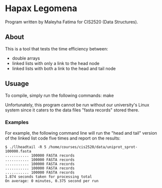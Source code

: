 # Hapax Legomena

Program written by Maleyha Fatima for CIS2520 (Data Structures).

## About

This is a tool that tests the time efficiency between:
* double arrays
* linked lists with only a link to the head node
* linked lists with both a link to the head and tail node

## Usuage

To compile, simply run the following commands:
    make

Unfortunately, this program cannot be run without our university's Linux system since it caters to the data files "fasta records" stored there.  


### Examples

For example, the following command line will run the "head and tail" version of the linked list code five times and report on the results:

    $ ./llheadtail -R 5 /home/courses/cis2520/data/uniprot_sprot-100000.fasta
    ........... 100000 FASTA records
    ........... 100000 FASTA records
    ........... 100000 FASTA records
    ........... 100000 FASTA records
    ........... 100000 FASTA records
    1.874 seconds taken for processing total
    On average: 0 minutes, 0.375 second per run
